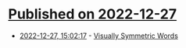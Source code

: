 # [Published on 2022-12-27](index.md)

* [2022-12-27, 15:02:17](https://news.ycombinator.com/item?id=34149239) - [Visually Symmetric Words](https://www.johndcook.com/blog/2022/12/27/visually-symmetric-words/)
